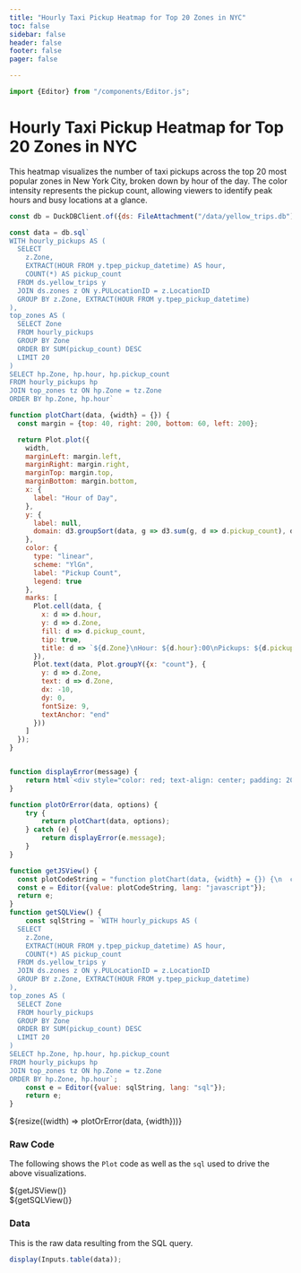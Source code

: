 ```yaml
---
title: "Hourly Taxi Pickup Heatmap for Top 20 Zones in NYC"
toc: false
sidebar: false
header: false
footer: false
pager: false

---
```

```js
import {Editor} from "/components/Editor.js";
```

# Hourly Taxi Pickup Heatmap for Top 20 Zones in NYC

This heatmap visualizes the number of taxi pickups across the top 20 most popular zones in New York City, broken down by hour of the day. The color intensity represents the pickup count, allowing viewers to identify peak hours and busy locations at a glance.


```js
const db = DuckDBClient.of({ds: FileAttachment("/data/yellow_trips.db")});
```

```js
const data = db.sql`
WITH hourly_pickups AS (
  SELECT 
    z.Zone,
    EXTRACT(HOUR FROM y.tpep_pickup_datetime) AS hour,
    COUNT(*) AS pickup_count
  FROM ds.yellow_trips y
  JOIN ds.zones z ON y.PULocationID = z.LocationID
  GROUP BY z.Zone, EXTRACT(HOUR FROM y.tpep_pickup_datetime)
),
top_zones AS (
  SELECT Zone
  FROM hourly_pickups
  GROUP BY Zone
  ORDER BY SUM(pickup_count) DESC
  LIMIT 20
)
SELECT hp.Zone, hp.hour, hp.pickup_count
FROM hourly_pickups hp
JOIN top_zones tz ON hp.Zone = tz.Zone
ORDER BY hp.Zone, hp.hour`
```


```js
function plotChart(data, {width} = {}) {
  const margin = {top: 40, right: 200, bottom: 60, left: 200};

  return Plot.plot({
    width,
    marginLeft: margin.left,
    marginRight: margin.right,
    marginTop: margin.top,
    marginBottom: margin.bottom,
    x: {
      label: "Hour of Day",
    },
    y: {
      label: null,
      domain: d3.groupSort(data, g => d3.sum(g, d => d.pickup_count), d => d.Zone)
    },
    color: {
      type: "linear",
      scheme: "YlGn",
      label: "Pickup Count",
      legend: true
    },
    marks: [
      Plot.cell(data, {
        x: d => d.hour,
        y: d => d.Zone,
        fill: d => d.pickup_count,
        tip: true,
        title: d => `${d.Zone}\nHour: ${d.hour}:00\nPickups: ${d.pickup_count.toLocaleString()}`
      }),
      Plot.text(data, Plot.groupY({x: "count"}, {
        y: d => d.Zone,
        text: d => d.Zone,
        dx: -10,
        dy: 0,
        fontSize: 9,
        textAnchor: "end"
      }))
    ]
  });
}


function displayError(message) {
    return html`<div style="color: red; text-align: center; padding: 20px;">Error: ${message}</div>`;
}

function plotOrError(data, options) {
    try {
        return plotChart(data, options);
    } catch (e) {
        return displayError(e.message);
    }
}
```

```js
function getJSView() {
  const plotCodeString = "function plotChart(data, {width} = {}) {\n  const margin = {top: 40, right: 200, bottom: 60, left: 200};\n\n  return Plot.plot({\n    width,\n    marginLeft: margin.left,\n    marginRight: margin.right,\n    marginTop: margin.top,\n    marginBottom: margin.bottom,\n    x: {\n      label: \"Hour of Day\",\n    },\n    y: {\n      label: null,\n      domain: d3.groupSort(data, g => d3.sum(g, d => d.pickup_count), d => d.Zone)\n    },\n    color: {\n      type: \"linear\",\n      scheme: \"YlGn\",\n      label: \"Pickup Count\",\n      legend: true\n    },\n    marks: [\n      Plot.cell(data, {\n        x: d => d.hour,\n        y: d => d.Zone,\n        fill: d => d.pickup_count,\n        tip: true,\n        title: d => `${d.Zone}\\nHour: ${d.hour}:00\\nPickups: ${d.pickup_count.toLocaleString()}`\n      }),\n      Plot.text(data, Plot.groupY({x: \"count\"}, {\n        y: d => d.Zone,\n        text: d => d.Zone,\n        dx: -10,\n        dy: 0,\n        fontSize: 9,\n        textAnchor: \"end\"\n      }))\n    ]\n  });\n}\n";
  const e = Editor({value: plotCodeString, lang: "javascript"});
  return e;
}
function getSQLView() {
    const sqlString = `WITH hourly_pickups AS (
  SELECT 
    z.Zone,
    EXTRACT(HOUR FROM y.tpep_pickup_datetime) AS hour,
    COUNT(*) AS pickup_count
  FROM ds.yellow_trips y
  JOIN ds.zones z ON y.PULocationID = z.LocationID
  GROUP BY z.Zone, EXTRACT(HOUR FROM y.tpep_pickup_datetime)
),
top_zones AS (
  SELECT Zone
  FROM hourly_pickups
  GROUP BY Zone
  ORDER BY SUM(pickup_count) DESC
  LIMIT 20
)
SELECT hp.Zone, hp.hour, hp.pickup_count
FROM hourly_pickups hp
JOIN top_zones tz ON hp.Zone = tz.Zone
ORDER BY hp.Zone, hp.hour`;
    const e = Editor({value: sqlString, lang: "sql"});
    return e;
}
```

<div class="grid grid-cols-1">
    <div class="card">
        ${resize((width) => plotOrError(data, {width}))}
    </div>
</div>

### Raw Code

The following shows the `Plot` code as well as the `sql` used to drive the above visualizations.

<div class="grid grid-cols-2">
    <div class="card">
        ${getJSView()}
    </div>
    <div class="card">
        ${getSQLView()}
    </div>
</div>

### Data

This is the raw data resulting from the SQL query.

```js
display(Inputs.table(data));
```